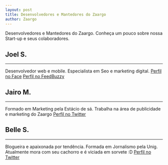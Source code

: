 ```yaml
---
layout: post
title: Desenvolvedores e Mantedores do Zaargo
author: Zaargo
---
```


Desenvolvedores e Mantedores do Zaargo.
Conheça um pouco sobre nossa Start-up e seus colaboradores.

## Joel S.
-----

Desenvolvedor web e mobile. Especialista em Seo e marketing digital.
[Perfil no Face](https://web.facebook.com/joel.contato)
[Perfil no FeedBuzzy](https://feedbuzzy.com/profile/joel-augusto)

## Jairo M.
-----

Formado em Marketing pela Estácio de sá. Trabalha na área de publicidade e marketing do Zaargo
[Perfil no Twitter](https://twitter.com/mjairo)

## Belle S.
-----

Blogueira e apaixonada por tendência. Formada em Jornalismo pela Unig.
Atualmente mora com seu cachorro e é viciada em sorvete :D
[Perfil no Twitter](https://twitter.com/bellebelle)
